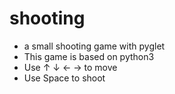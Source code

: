 # shooting
- a small shooting game with pyglet
- This game is based on python3
- Use ↑ ↓ ← → to move 
- Use Space to shoot 
